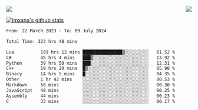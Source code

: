 <p>
  <a href="https://count.getloli.com/"><img src="https://count.getloli.com/get/@xana.readme?theme=moebooru-h"></a>
  <img src="https://weather-icon.journeyad.repl.co/@hangzhou?v=1" align="right">
</p>


<a href="https://github.com/imxana"><img align="center" src="https://github-readme-stats.vercel.app/api?username=imxana&show_icons=true&include_all_commits=true&hide_border=tru&custom_title=imxana%27s%20Github%20Stats" alt="imxana's github stats" /></a> 

<!--START_SECTION:waka-->

```txt
From: 22 March 2023 - To: 09 July 2024

Total Time: 323 hrs 48 mins

Lua          199 hrs 12 mins ███████████████▒░░░░░░░░░   61.52 %
C#           45 hrs 4 mins   ███▒░░░░░░░░░░░░░░░░░░░░░   13.92 %
Python       39 hrs 50 mins  ███░░░░░░░░░░░░░░░░░░░░░░   12.31 %
C++          19 hrs 20 mins  █▒░░░░░░░░░░░░░░░░░░░░░░░   05.98 %
Binary       14 hrs 5 mins   █░░░░░░░░░░░░░░░░░░░░░░░░   04.35 %
Other        1 hr 42 mins    ░░░░░░░░░░░░░░░░░░░░░░░░░   00.53 %
Markdown     58 mins         ░░░░░░░░░░░░░░░░░░░░░░░░░   00.30 %
JavaScript   48 mins         ░░░░░░░░░░░░░░░░░░░░░░░░░   00.25 %
Assembly     44 mins         ░░░░░░░░░░░░░░░░░░░░░░░░░   00.23 %
C            33 mins         ░░░░░░░░░░░░░░░░░░░░░░░░░   00.17 %
```

<!--END_SECTION:waka-->

